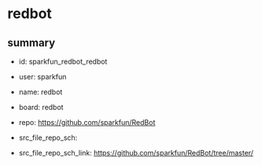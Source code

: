 # redbot
 
## summary 
* id: sparkfun_redbot_redbot
* user: sparkfun
* name: redbot
* board: redbot
* repo: https://github.com/sparkfun/RedBot



* src_file_repo_sch: 
* src_file_repo_sch_link: https://github.com/sparkfun/RedBot/tree/master/






